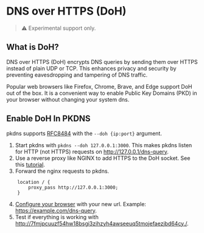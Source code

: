 # DNS over HTTPS (DoH)

> ⚠️ Experimental support only.

## What is DoH?

DNS over HTTPS (DoH) encrypts DNS queries by sending them over HTTPS instead of plain UDP or TCP. This enhances privacy and security by preventing eavesdropping and tampering of DNS traffic.

Popular web browsers like Firefox, Chrome, Brave, and Edge support DoH out of the box. It is a convenient way to enable Public Key Domains (PKD) in your browser without changing your system dns.

## Enable DoH In PKDNS

pkdns supports [RFC8484](https://datatracker.ietf.org/doc/html/rfc8484) with the `--doh {ip:port}` argument.

1. Start pkdns with `pkdns --doh 127.0.0.1:3000`. This makes pkdns listen for HTTP (not HTTPS) requests on http://127.0.0.1/dns-query.
2. Use a reverse proxy like NGINX to add HTTPS to the DoH socket. See this [tutorial](https://www.digitalocean.com/community/tutorials/how-to-secure-nginx-with-let-s-encrypt-on-ubuntu-22-04).
3. Forward the nginx requests to pkdns.

```
	location / {
		proxy_pass http://127.0.0.1:3000;
	}
```
4. [Configure your browser](https://support.privadovpn.com/kb/article/848-how-to-enable-doh-on-your-browser/) with your new url. Example: https://example.com/dns-query.
5. Test if everything is working with [http://7fmjpcuuzf54hw18bsgi3zihzyh4awseeuq5tmojefaezjbd64cy./](http://7fmjpcuuzf54hw18bsgi3zihzyh4awseeuq5tmojefaezjbd64cy./).


